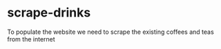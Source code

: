 # scrape-drinks
To populate the website we need to scrape the existing coffees and teas from the internet
